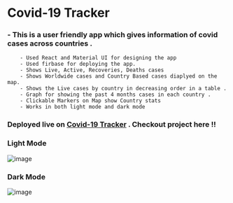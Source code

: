 # Covid-19 Tracker 

### - This is a user friendly app which gives information of covid cases across countries .
        - Used React and Material UI for designing the app
        - Used firbase for deploying the app.
        - Shows Live, Active, Recoveries, Deaths cases
        - Shows Worldwide cases and Country Based cases diaplyed on the map.
        - Shows the Live cases by country in decreasing order in a table .
        - Graph for showing the past 4 months cases in each country .
        - Clickable Markers on Map show Country stats
        - Works in both light mode and dark mode

### Deployed live on [Covid-19 Tracker](https://covid-tracker-e72e3.web.app/) . Checkout project here !!

### Light Mode
![image](https://user-images.githubusercontent.com/84001343/125254096-c263b780-e317-11eb-989c-cdfd0a2b59ce.png)

### Dark Mode
![image](https://user-images.githubusercontent.com/84001343/125254207-e0c9b300-e317-11eb-9eff-482ee405d6c3.png)

